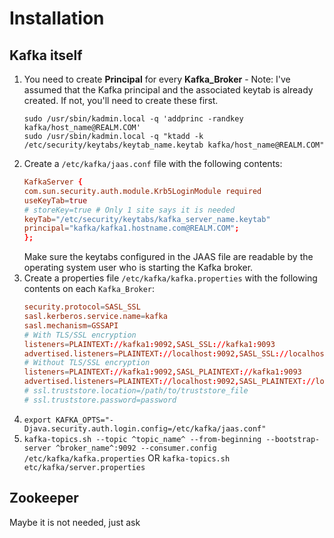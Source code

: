 #                  Installation

##                 Kafka itself

1. You need to create **Principal** for every **Kafka_Broker** - Note: I've assumed that the Kafka principal and the associated keytab is already created. If not, you'll need to create these first.
    ```
    sudo /usr/sbin/kadmin.local -q 'addprinc -randkey kafka/host_name@REALM.COM'
    sudo /usr/sbin/kadmin.local -q "ktadd -k /etc/security/keytabs/keytab_name.keytab kafka/host_name@REALM.COM"
    ```
2. Create a `/etc/kafka/jaas.conf` file with the following contents:
    ```conf
    KafkaServer {
    com.sun.security.auth.module.Krb5LoginModule required
    useKeyTab=true
    # storeKey=true # Only 1 site says it is needed
    keyTab="/etc/security/keytabs/kafka_server_name.keytab"
    principal="kafka/kafka1.hostname.com@REALM.COM";
    };
    ```
    Make sure the keytabs configured in the JAAS file are readable by the operating system user who is starting the Kafka broker.
3. Create a properties file `/etc/kafka/kafka.properties` with the following contents on each `Kafka_Broker`:
    ```conf
    security.protocol=SASL_SSL                                                      # For interbroker communication. Or SASL_PLAINTEXT if you use http://website.com
    sasl.kerberos.service.name=kafka                                                # [name] from [kafka]/kafka1.hostname.com@REALM.COM from jaas.conf
    sasl.mechanism=GSSAPI
    # With TLS/SSL encryption
    listeners=PLAINTEXT://kafka1:9092,SASL_SSL://kafka1:9093                        # Maybe PLAINTEXT is not needed
    advertised.listeners=PLAINTEXT://localhost:9092,SASL_SSL://localhost:9093       # Maybe PLAINTEXT is not needed
    # Without TLS/SSL encryption
    listeners=PLAINTEXT://kafka1:9092,SASL_PLAINTEXT://kafka1:9093                  # Maybe PLAINTEXT is not needed
    advertised.listeners=PLAINTEXT://localhost:9092,SASL_PLAINTEXT://localhost:9093 # Maybe PLAINTEXT is not needed
    # ssl.truststore.location=/path/to/truststore_file                              # If [security.protocol] = 'SASL_SSL'
    # ssl.truststore.password=password                                              # If [security.protocol] = 'SASL_SSL'
    ```
4. `export KAFKA_OPTS="-Djava.security.auth.login.config=/etc/kafka/jaas.conf"`
5. `kafka-topics.sh --topic ^topic_name^ --from-beginning --bootstrap-server ^broker_name^:9092 --consumer.config /etc/kafka/kafka.properties` OR
    `kafka-topics.sh etc/kafka/server.properties`

##                 Zookeeper

Maybe it is not needed, just ask